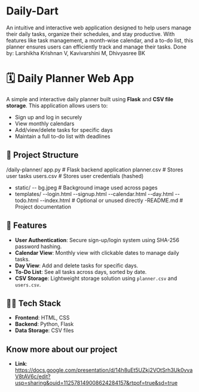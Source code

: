 # Daily-Dart
An intuitive and interactive web application designed to help users manage their daily tasks, organize their schedules, and stay productive. With features like task management, a month-wise calendar, and a to-do list, this planner ensures users can efficiently track and manage their tasks.
Done by: Larshikha Krishnan V, Kavivarshini M, Dhivyasree BK

# 🗓️ Daily Planner Web App

A simple and interactive daily planner built using **Flask** and **CSV file storage**. This application allows users to:

- Sign up and log in securely
- View monthly calendars
- Add/view/delete tasks for specific days
- Maintain a full to-do list with deadlines

## 📁 Project Structure
/daily-planner/
app.py # Flask backend application
planner.csv # Stores user tasks
users.csv # Stores user credentials (hashed)
- static/
 -- bg.jpeg # Background image used across pages
- templates/
--login.html
--signup.html
--calendar.html
--day.html
--todo.html
--index.html # Optional or unused directly
-README.md # Project documentation



## 🚀 Features

- **User Authentication**: Secure sign-up/login system using SHA-256 password hashing.
- **Calendar View**: Monthly view with clickable dates to manage daily tasks.
- **Day View**: Add and delete tasks for specific days.
- **To-Do List**: See all tasks across days, sorted by date.
- **CSV Storage**: Lightweight storage solution using `planner.csv` and `users.csv`.

## 🧑‍💻 Tech Stack

- **Frontend**: HTML, CSS
- **Backend**: Python, Flask
- **Data Storage**: CSV files

## Know more about our project
- **Link**: https://docs.google.com/presentation/d/14h8uEt5UZkj2VOtSrh3Uk0vvaV8tAV6c/edit?usp=sharing&ouid=112578149008624284157&rtpof=true&sd=true
